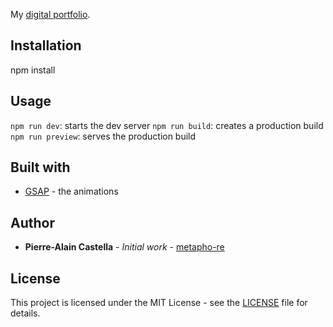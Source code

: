 My [digital portfolio](https://metapho.re/).

## Installation

npm install

## Usage

`npm run dev`: starts the dev server
`npm run build`: creates a production build
`npm run preview`: serves the production build

## Built with

- [GSAP](https://github.com/greensock/GSAP) - the animations

## Author

- **Pierre-Alain Castella** - _Initial work_ - [metapho-re](https://github.com/metapho-re)

## License

This project is licensed under the MIT License - see the [LICENSE](LICENSE) file for details.
